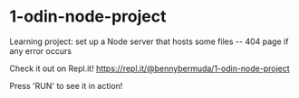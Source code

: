 # 1-odin-node-project

Learning project: set up a Node server that hosts some files -- 404 page if any error occurs

Check it out on Repl.it!
https://repl.it/@bennybermuda/1-odin-node-project

Press 'RUN' to see it in action!
